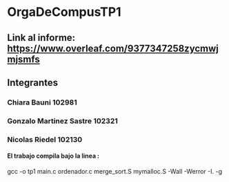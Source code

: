 # OrgaDeCompusTP1

## Link al informe: https://www.overleaf.com/9377347258zycmwjmjsmfs

## Integrantes
### Chiara Bauni  102981
### Gonzalo Martinez Sastre 102321
### Nicolas Riedel  102130


#### El trabajo compila bajo la linea :
gcc -o tp1 main.c ordenador.c merge_sort.S mymalloc.S -Wall -Werror -I. -g

